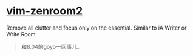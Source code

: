 # [vim-zenroom2](https://github.com/amix/vim-zenroom2)
Remove all clutter and focus only on the essential. Similar to iA Writer or Write Room  
> 和8.04的goyo一回事儿。
